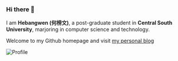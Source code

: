 ### Hi there 👋

I am **Hebangwen (何榜文)**, a post-graduate student in **Central South University**, marjoring in computer science and technology.

Welcome to my Github homepage and visit [my personal blog](https://hebangwen.github.io)

![Profile](https://github-readme-stats.vercel.app/api?username=BangwenHe)
